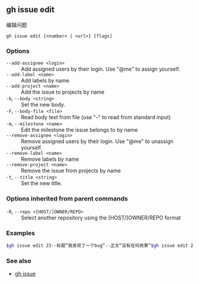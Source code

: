 

## gh issue edit

编辑问题

```
gh issue edit {<number> | <url>} [flags]
```

### Options

<dl class="flags">
	<dt><code>--add-assignee &lt;login&gt;</code></dt>
	<dd>Add assigned users by their login. Use &#34;@me&#34; to assign yourself.</dd>

<dt><code>--add-label &lt;name&gt;</code></dt>
<dd>Add labels by name</dd>

<dt><code>--add-project &lt;name&gt;</code></dt>
<dd>Add the issue to projects by name</dd>

<dt><code>-b</code>, <code>--body &lt;string&gt;</code></dt>
<dd>Set the new body.</dd>

<dt><code>-F</code>, <code>--body-file &lt;file&gt;</code></dt>
<dd>Read body text from file (use &#34;-&#34; to read from standard input)</dd>

<dt><code>-m</code>, <code>--milestone &lt;name&gt;</code></dt>
<dd>Edit the milestone the issue belongs to by name</dd>

<dt><code>--remove-assignee &lt;login&gt;</code></dt>
<dd>Remove assigned users by their login. Use &#34;@me&#34; to unassign yourself.</dd>

<dt><code>--remove-label &lt;name&gt;</code></dt>
<dd>Remove labels by name</dd>

<dt><code>--remove-project &lt;name&gt;</code></dt>
<dd>Remove the issue from projects by name</dd>

<dt><code>-t</code>, <code>--title &lt;string&gt;</code></dt>
<dd>Set the new title.</dd>

</dl>

### Options inherited from parent commands

<dl class="flags">
	<dt><code>-R</code>, <code>--repo &lt;[HOST/]OWNER/REPO&gt;</code></dt>
	<dd>Select another repository using the [HOST/]OWNER/REPO format</dd>
</dl>

### Examples

```bash
$gh issue edit 23--标题“我发现了一个bug”--正文“没有任何效果”$gh issue edit 23--添加标签“bug，需要帮助”--删除标签“核心”$gh issue edit 23--添加受让人“@me”--删除受让人蒙娜丽莎，hubot$gh issue edit 23--添加项目“路线图”--删除项目v1，v2$gh问题编辑23——里程碑“版本1”$gh问题编辑23——正文文件正文。txt
```


### See also

-   [gh issue](./gh_issue.zh.md)
